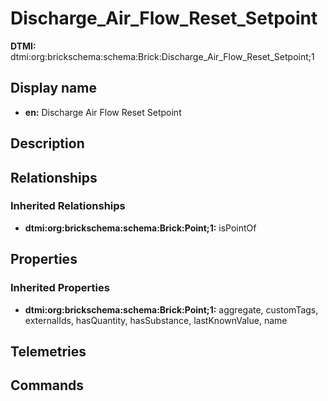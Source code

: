 # Discharge_Air_Flow_Reset_Setpoint
**DTMI:** dtmi:org:brickschema:schema:Brick:Discharge_Air_Flow_Reset_Setpoint;1
## Display name
- **en:** Discharge Air Flow Reset Setpoint
## Description
## Relationships
### Inherited Relationships
* **dtmi:org:brickschema:schema:Brick:Point;1:** isPointOf
## Properties
### Inherited Properties
* **dtmi:org:brickschema:schema:Brick:Point;1:** aggregate, customTags, externalIds, hasQuantity, hasSubstance, lastKnownValue, name
## Telemetries
## Commands
